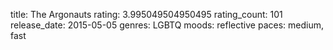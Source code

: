 title: The Argonauts
rating: 3.995049504950495
rating_count: 101
release_date: 2015-05-05
genres: LGBTQ
moods: reflective
paces: medium, fast